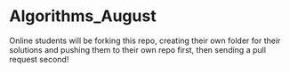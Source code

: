 # Algorithms_August
Online students will be forking this repo, creating their own folder for their solutions and pushing them to their own repo first, then sending a pull request second!
